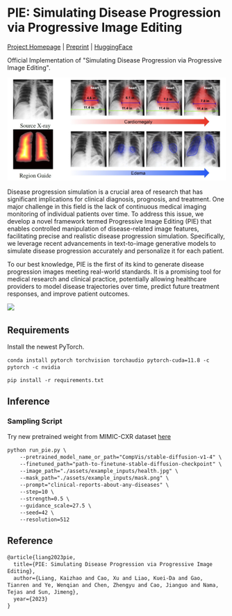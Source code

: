 # PIE: Simulating Disease Progression via Progressive Image Editing    

[Project Homepage](https://www.irohxucao.com/PIE/)    |    [Preprint](https://arxiv.org/abs/2309.11745)     |    [HuggingFace](https://huggingface.co/papers/2309.11745)

Official Implementation of "Simulating Disease Progression via Progressive Image Editing".   


![](./assets/paper/pie.jpg)

Disease progression simulation is a crucial area of research that has significant implications for clinical diagnosis, prognosis, and treatment. One major challenge in this field is the lack of continuous medical imaging monitoring of individual patients over time. To address this issue, we develop a novel framework termed Progressive Image Editing (PIE) that enables controlled manipulation of disease-related image features, facilitating precise and realistic disease progression simulation. Specifically, we leverage recent advancements in text-to-image generative models to simulate disease progression accurately and personalize it for each patient.    

To our best knowledge, PIE is the first of its kind to generate disease progression images meeting real-world standards. It is a promising tool for medical research and clinical practice, potentially allowing healthcare providers to model disease trajectories over time, predict future treatment responses, and improve patient outcomes.     

![](./assets/progression/progression.gif)

## Requirements    

Install the newest PyTorch.      

```
conda install pytorch torchvision torchaudio pytorch-cuda=11.8 -c pytorch -c nvidia
```

```
pip install -r requirements.txt
```

## Inference    


### Sampling Script    

Try new pretrained weight from MIMIC-CXR dataset [here](https://huggingface.co/IrohXu/stable-diffusion-mimic-cxr-v0.1)

```
python run_pie.py \
    --pretrained_model_name_or_path="CompVis/stable-diffusion-v1-4" \
    --finetuned_path="path-to-finetune-stable-diffusion-checkpoint" \
    --image_path="./assets/example_inputs/health.jpg" \
    --mask_path="./assets/example_inputs/mask.png" \
    --prompt="clinical-reports-about-any-diseases" \
    --step=10 \
    --strength=0.5 \
    --guidance_scale=27.5 \
    --seed=42 \
    --resolution=512
```

## Reference      

```
@article{liang2023pie,
  title={PIE: Simulating Disease Progression via Progressive Image Editing},
  author={Liang, Kaizhao and Cao, Xu and Liao, Kuei-Da and Gao, Tianren and Ye, Wenqian and Chen, Zhengyu and Cao, Jianguo and Nama, Tejas and Sun, Jimeng},
  year={2023}
}
```

